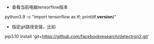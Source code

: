 * 查看当前电脑tensorflow版本

python3.9 -c "import tensorflow as tf; print(tf.__version__)"



* 指定git路径安装，比如

pip3.10 install 'git+https://github.com/facebookresearch/detectron2.git'

